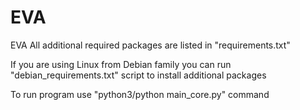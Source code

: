 # EVA
EVA
All additional required packages are listed in "requirements.txt"

If you are using Linux from Debian family you can run "debian_requirements.txt" script to install additional packages

To run program use "python3/python main_core.py" command
